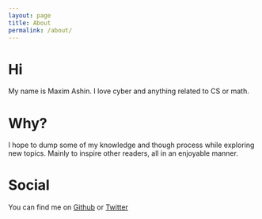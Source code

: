 ```yaml
---
layout: page
title: About
permalink: /about/
---
```


# Hi
My name is Maxim Ashin.
I love cyber and anything related to CS or math.

# Why?
I hope to dump some of my knowledge and though process while exploring new topics.
Mainly to inspire other readers, all in an enjoyable manner.

# Social
You can find me on [Github] or [Twitter]

[Github]: https://github.com/MaximAshin
[Twitter]: https://twitter.com/MaximAshin
